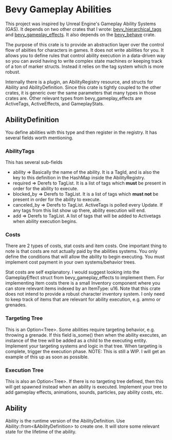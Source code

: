 # Bevy Gameplay Abilities
This project was inspired by Unreal Engine's Gameplay Ability Systems (GAS).
It depends on two other crates that I wrote: [bevy_hierarchical_tags](https://github.com/emberlightstudios/bevy_hierarchical_tags) and [bevy_gameplay_effects](https://github.com/emberlightstudios/bevy_gameplay_effects).
It also depends on the [bevy_behave](https://github.com/RJ/bevy_behave) crate.

The purpose of this crate is to provide an abstraction layer over the control flow of abiities for characters in games. 
It does not write abilities for you.
It allows you to define rules that control ability execution in a data-driven way so you can avoid having to write complex state machines or keeping track of a ton of marker structs.
Instead it relies on the tag system which is more robust.

Internally there is a plugin, an AbilityRegistry resource, and structs for Ability and AbilityDefinition.  Since this crate is tightly coupled to the other crates, it is generic over the same parameters that many types in those crates are.
Other relevant types from bevy_gameplay_effects are ActiveTags, ActiveEffects, and GameplayStats.  

## AbilityDefinition
You define abilities with this type and then register in the registry. It has several fields worth mentioning.
### AbilityTags
This has several sub-fields
 - ability => Basically the name of the ability.  It is a TagId, and is also the key to this definition in the HashMap inside the AbilityRegistry.
 - required => Derefs to TagList.  It is a list of tags which **must** be present in order for the ability to execute.
 - blocked_by => Derefs to TagList.  It is a list of tags which **must not** be present in order for the ability to execute.
 - canceled_by => Derefs to TagList.  ActiveTags is polled every Update.  If any tags from this list show up there, ability execution will end.
 - add => Derefs to TagList.  A list of tags that will be added to Activetags when ability execution begins.

### Costs
There are 2 types of costs, stat costs and item costs.
One important thing to note is that costs are not actually paid by the abilities systems. 
You only define the conditions that will allow the ability to begin executing.  You must implement cost payment in your own systems/behavior trees.

Stat costs are self explanatory.  I would suggest looking into the GameplayEffect struct from bevy_gameplay_effects to implement them.
For implementing item costs there is a small Inventory component where you can store relevant items indexed by an ItemType: u16.
Note that this crate does not intend to provide a robust character inventory system.
I only need to keep track of items that are relevant for ability execution, e.g. ammo or grenades.

### Targeting Tree
This is an Option<Tree<Behave>>.  Some abilities require targeting behavior, e.g. throwing a grenade.
If this field is_some() then when the ability executes, an instance of the tree will be added as a child to the executing entity.
Implement your targeting systems and logic in that tree.
When targeting is complete, trigger the execution phase.
NOTE: This is still a WIP.  I will get an example of this up as soon as possible.

### Execution Tree
This is also an Option<Tree<Behave>>.  If there is no targeting tree defined, then this will get spawned instead when an ability is executed.
Implement your tree to add gameplay effects, animations, sounds, particles, pay ability costs, etc.

## Ability
Ability is the runtime version of the AbilityDefinition.  Use Ability::from<&AbilityDefinition> to create one.  It will store some relevant state for the lifetime of the ability.
